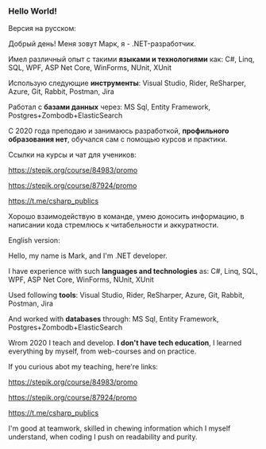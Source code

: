 ### Hello World!

Версия на русском:

Добрый день! Меня зовут Марк, я - .NET-разработчик.

Имел различный опыт с такими **языками и технологиями** как: С#, Linq, SQL, WPF, ASP Net Core, WinForms, NUnit, XUnit

Использую следующие **инструменты**: Visual Studio, Rider, ReSharper, Azure, Git, Rabbit, Postman, Jira

Работал с **базами данных** через: MS Sql, Entity Framework, Postgres+Zombodb+ElasticSearch

С 2020 года преподаю и занимаюсь разработкой, **профильного образования нет**, обучался сам с помощью курсов и практики.

Ссылки на курсы и чат для учеников:

https://stepik.org/course/84983/promo

https://stepik.org/course/87924/promo

https://t.me/csharp_publics

Хорошо взаимодействую в команде, умею доносить информацию, в написании кода стремлюсь к читабельности и аккуратности.

English version:

Hello, my name is Mark, and I'm .NET developer.

I have experience with such **languages and technologies** as: С#, Linq, SQL, WPF, ASP Net Core, WinForms, NUnit, XUnit

Used following **tools**: Visual Studio, Rider, ReSharper, Azure, Git, Rabbit, Postman, Jira

And worked with **databases** through: MS Sql, Entity Framework, Postgres+Zombodb+ElasticSearch

Wrom 2020 I teach and develop. **I don't have tech education**, I learned everything by myself, from web-courses and on practice.

If you curious abot my teaching, here're links:

https://stepik.org/course/84983/promo

https://stepik.org/course/87924/promo

https://t.me/csharp_publics

I'm good at teamwork, skilled in chewing information which I myself understand, when coding I push on readability and purity.
